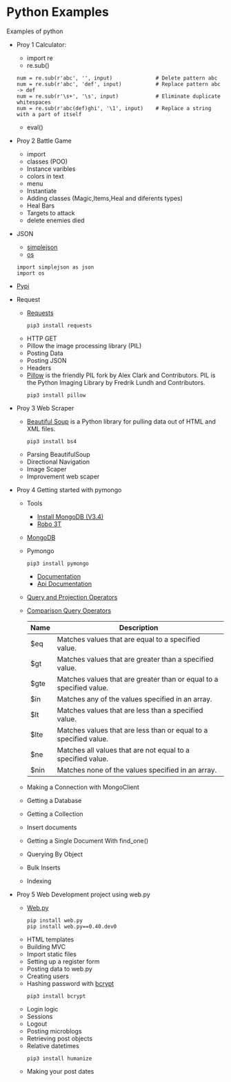 # Python Examples

Examples of python

* Proy 1 Calculator:
    * import re
    * re.sub()
    ```{r, engine='python', count_lines}
    num = re.sub(r'abc', '', input)              # Delete pattern abc
    num = re.sub(r'abc', 'def', input)           # Replace pattern abc -> def
    num = re.sub(r'\s+', '\s', input)            # Eliminate duplicate whitespaces
    num = re.sub(r'abc(def)ghi', '\1', input)    # Replace a string with a part of itself
    ```
    * eval()

* Proy 2 Battle Game
    * import
    * classes (POO)
    * Instance varibles
    * colors in text
    * menu
    * Instantiate
    * Adding classes (Magic,Items,Heal and diferents types)
    * Heal Bars
    * Targets to attack
    * delete enemies died

* JSON
    * [simplejson](https://simplejson.readthedocs.io/en/latest/)
    * [os](https://docs.python.org/3/tutorial/stdlib.html)
    ```{r, engine='python', count_lines}
    import simplejson as json
    import os
    ```
* [Pypi](https://pypi.python.org/pypi)

* Request
    * [Requests](http://docs.python-requests.org/en/master/user/quickstart/)
      ```
      pip3 install requests
      ```
    * HTTP GET
    * Pillow the image processing library (PIL)
    * Posting Data
    * Posting JSON
    * Headers
    * [Pillow](https://pillow.readthedocs.io/en/3.0.x/index.html) is the friendly PIL fork by Alex Clark and Contributors. PIL is the Python Imaging Library by Fredrik Lundh and Contributors.
      ```
      pip3 install pillow
      ```

* Proy 3 Web Scraper
    * [Beautiful Soup](https://www.crummy.com/software/BeautifulSoup/bs4/doc/) is a Python library for pulling data out of HTML and XML files.
      ```
      pip3 install bs4
      ```
    * Parsing BeautifulSoup
    * Directional Navigation
    * Image Scaper
    * Improvement web scaper

* Proy 4 Getting started with pymongo
    * Tools
        * [Install MongoDB (V3.4)](https://docs.mongodb.com/manual/tutorial/install-mongodb-on-ubuntu/)
        * [Robo 3T](https://robomongo.org/)
    * [MongoDB](https://docs.mongodb.com/)
    * Pymongo
      ```
      pip3 install pymongo
      ```
        * [Documentation](https://api.mongodb.com/python/current/)
        * [Api Documentation](https://api.mongodb.com/python/current/api/)
    * [Query and Projection Operators](https://docs.mongodb.com/manual/reference/operator/query/)
    * [Comparison Query Operators](https://docs.mongodb.com/manual/reference/operator/query-comparison/)


        | Name 	| Description |
        | --- | --- |
        | $eq 	| Matches values that are equal to a specified value.
        | $gt 	| Matches values that are greater than a specified value.
        | $gte 	| Matches values that are greater than or equal to a specified value.
        | $in 	| Matches any of the values specified in an array.
        | $lt 	| Matches values that are less than a specified value.
        | $lte 	| Matches values that are less than or equal to a specified value.
        | $ne 	| Matches all values that are not equal to a specified value.
        | $nin 	| Matches none of the values specified in an array.


    * Making a Connection with MongoClient
    * Getting a Database
    * Getting a Collection
    * Insert documents
    * Getting a Single Document With find_one()
    * Querying By Object
    * Bulk Inserts
    * Indexing

* Proy 5 Web Development project using web.py
    * [Web.py](http://webpy.org/)
      ```
      pip install web.py
      pip install web.py==0.40.dev0
      ```
    * HTML templates
    * Building MVC
    * Import static files
    * Setting up a register form
    * Posting data to web.py
    * Creating users
    * Hashing password with [bcrypt](https://pypi.org/project/bcrypt/)
      ```
      pip3 install bcrypt
      ```
    * Login logic
    * Sessions
    * Logout
    * Posting microblogs
    * Retrieving post objects
    * Relative datetimes
      ```
      pip3 install humanize
      ```
    * Making your post dates
